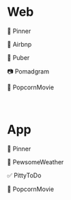 # Web

📍 Pinner

🏡 Airbnp

🚕 Puber

📷 Pomadgram

🍿 PopcornMovie
<br/>
<br/>
<br/>

# App

📍 Pinner

🌈 PewsomeWeather

✅ PittyToDo

🍿 PopcornMovie
